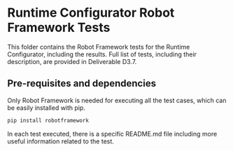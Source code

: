 # Runtime Configurator Robot Framework Tests

This folder contains the Robot Framework tests for the Runtime Configurator, including the results.
Full list of tests, including their description, are provided in Deliverable D3.7.

## Pre-requisites and dependencies

Only Robot Framework is needed for executing all the test cases, which can be easily installed with pip.

```sh
pip install robotframework
```

In each test executed, there is a specific README.md file including more useful information related to the test.
